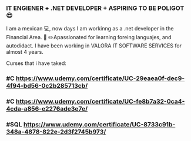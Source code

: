 ### IT ENGIENER + .NET DEVELOPER +  ASPIRING TO BE POLIGOT :heart_eyes:
I am a mexican  :computer:, now days  I am workinng as a  .net developer in the Financial Area.
:notebook_with_decorative_cover:  :pencil2:Apassionated for  learning foreing languajes, and  autodidact.
I have been working in  VALORA IT SOFTWARE SERVICES    for almost 4 years.


Curses that i have taked:
###  #C https://www.udemy.com/certificate/UC-29eaea0f-dec9-4f94-bd56-0c2b285713cb/
###  #C https://www.udemy.com/certificate/UC-fe8b7a32-0ca4-4cda-a856-e2276ade3e7e/
###  #SQL https://www.udemy.com/certificate/UC-8733c91b-348a-4878-822e-2d3f2745b973/


<!--
**DianaEstela/DianaEstela** is a ✨ _special_ ✨ repository because its `README.md` (this file) appears on your GitHub profile.

Here are some ideas to get you started:

- 🔭 I’m currently working on ...
- 🌱 I’m currently learning ...
- 👯 I’m looking to collaborate on ...
- 🤔 I’m looking for help with ...
- 💬 Ask me about ...
- 📫 How to reach me: ...
- 😄 Pronouns: ...
- ⚡ Fun fact: ...
-->
